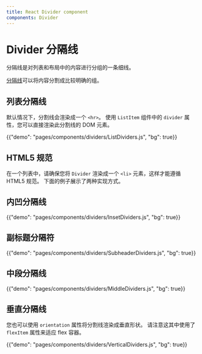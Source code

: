 ```yaml
---
title: React Divider component
components: Divider
---
```


# Divider 分隔线

<p class="description">分隔线是对列表和布局中的内容进行分组的一条细线。</p>

[分隔线](https://material.io/design/components/dividers.html)可以将内容分割成比较明确的组。

## 列表分隔线

默认情况下，分割线会渲染成一个 `<hr>`。 使用 `ListItem` 组件中的 `divider` 属性，您可以直接渲染此分割线的 DOM 元素。

{{"demo": "pages/components/dividers/ListDividers.js", "bg": true}}

## HTML5 规范

在一个列表中，请确保您将 `Divider` 渲染成一个 `<li>` 元素，这样才能遵循 HTML5 规范。 下面的例子展示了两种实现方式。

## 内凹分隔线

{{"demo": "pages/components/dividers/InsetDividers.js", "bg": true}}

## 副标题分隔符

{{"demo": "pages/components/dividers/SubheaderDividers.js", "bg": true}}

## 中段分隔线

{{"demo": "pages/components/dividers/MiddleDividers.js", "bg": true}}

## 垂直分隔线

您也可以使用 `orientation` 属性将分割线渲染成垂直形状。 请注意这其中使用了 `flexItem` 属性来适应 flex 容器。

{{"demo": "pages/components/dividers/VerticalDividers.js", "bg": true}}